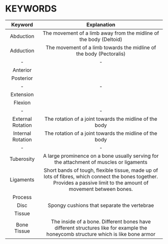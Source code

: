 # KEYWORDS
|Keyword|Explanation
|:-:|:-:
|Abduction|The movement of a limb away from the midline of the body (Deltoid)
|Adduction|The movement of a limb towards the midline of the body (Pectoralis)
|-|-
|Anterior|
|Posterior|
|-|-
|Extension|
|Flexion|
|-|-
|External Rotation|The rotation of a joint towards the midline of the body
|Internal Rotation|The rotation of a joint towards the midline of the body
|-|- 
|Tuberosity|A large prominence on a bone usually serving for the attachment of muscles or ligaments
|Ligaments|Short bands of tough, flexible tissue, made up of lots of fibres, which connect the bones together. Provides a passive limit to the amount of movement between bones.
|Process|
|Disc|Spongy cushions that separate the vertebrae
|Tissue|
|Bone Tissue|The inside of a bone. Different bones have different structures like for example the honeycomb structure which is like bone armor
